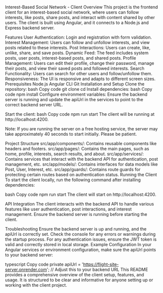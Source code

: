 Interest-Based Social Network - Client
Overview
This project is the frontend client for an interest-based social network, where users can follow interests, like posts, share posts, and interact with content shared by other users. The client is built using Angular, and it connects to a Node.js and Express backend server.

Features
User Authentication: Login and registration with form validation.
Interest Management: Users can follow and unfollow interests, and view posts related to these interests.
Post Interactions: Users can create, like, unlike, share, and save posts.
Dynamic Feed: The feed includes system posts, user posts, interest-based posts, and shared posts.
Profile Management: Users can edit their profile, change their password, manage their posts, and view their saved posts and followed interests.
Search Functionality: Users can search for other users and follow/unfollow them.
Responsiveness: The UI is responsive and adapts to different screen sizes.
Prerequisites
Node.js
Angular CLI
Git
Installation and Setup
Clone the repository:
bash
Copy code
git clone <client-repo-url>
cd <client-repo-directory>
Install dependencies:
bash
Copy code
npm install
Configure environment variables:
Ensure the backend server is running and update the apiUrl in the services to point to the correct backend server URL.

Start the client:
bash
Copy code
npm run start
The client will be running at http://localhost:4200.

Note: If you are running the server on a free hosting service, the server may take approximately 40 seconds to start initially. Please be patient.

Project Structure
src/app/components/: Contains reusable components like headers and footers.
src/app/pages/: Contains the main pages, such as home, profile, interests, search results, and about.
src/app/services/: Contains services that interact with the backend API for authentication, post management, etc.
src/app/models/: Contains interfaces for data models like Post, User, Interest, etc.
src/app/guards/: Contains route guards for protecting certain routes based on authentication status.
Running the Client
To start the client locally, run the following command after installing dependencies:

bash
Copy code
npm run start
The client will start on http://localhost:4200.

API Integration
The client interacts with the backend API to handle various features like user authentication, post interactions, and interest management. Ensure the backend server is running before starting the client.

Troubleshooting
Ensure the backend server is up and running, and the apiUrl is correctly set.
Check the console for any errors or warnings during the startup process.
For any authentication issues, ensure the JWT token is valid and correctly stored in local storage.
Example Configuration
In your Angular services or environment configuration, make sure the apiUrl points to your backend server:

typescript
Copy code
private apiUrl = 'https://flight-site-server.onrender.com'; // Adjust this to your backend URL
This README provides a comprehensive overview of the client setup, features, and usage. It is structured to be clear and informative for anyone setting up or working with the client project.






